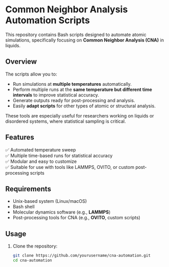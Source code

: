 # Common Neighbor Analysis Automation Scripts

This repository contains Bash scripts designed to automate atomic simulations, specifically focusing on **Common Neighbor Analysis (CNA)** in liquids.

## Overview

The scripts allow you to:

- Run simulations at **multiple temperatures** automatically.
- Perform multiple runs at the **same temperature but different time intervals** to improve statistical accuracy.
- Generate outputs ready for post-processing and analysis.
- Easily **adapt scripts** for other types of atomic or structural analysis.

These tools are especially useful for researchers working on liquids or disordered systems, where statistical sampling is critical.

## Features

✅ Automated temperature sweep  
✅ Multiple time-based runs for statistical accuracy  
✅ Modular and easy to customize  
✅ Suitable for use with tools like LAMMPS, OVITO, or custom post-processing scripts

## Requirements

- Unix-based system (Linux/macOS)
- Bash shell
- Molecular dynamics software (e.g., **LAMMPS**)  
- Post-processing tools for CNA (e.g., **OVITO**, custom scripts)

## Usage

1. Clone the repository:

   ```bash
   git clone https://github.com/yourusername/cna-automation.git
   cd cna-automation
